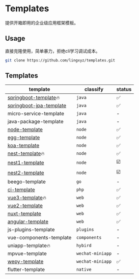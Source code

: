 # Templates

提供开箱即用的企业级应用框架模板。
<!-- 支持使用[vue-cli2](https://github.com/vuejs/vue-cli/tree/v2) 定制。 -->
## Usage
直接克隆使用，简单暴力，拒绝cli学习调试成本。

```bash
git clone https://github.com/lingxyz/templates.git
```
<!-- ```bash
npm install -g vue-cli
vue create lingxyz/templates#[name]-template [local folder name]
# 示例：初始化vue3模板
vue create lingxyz/templates#vue3-template vue3-project
``` -->

## Templates

template | classify | status
---- | --- | ---
[springboot-template](springboot-template)🔥 | `java` | ✅
[springboot-jpa-template](springboot-jpa-template) | `java` | ✅
micro-service-template | `java` | -
java-package-template | `java` | -
[node-template](node-template) | `node` | ✅
[egg-template](egg-template) | `node` | ✅
[koa-template](koa-template) | `node` | ✅
[nest-template](nest-template)🔥 | `node` | ✅
[nest1-template](nest1-template) | `node` | ☑️
[nest2-template](nest1-template) | `node` | ☑️
beego-template | `go` |  -
[ci-template](ci-template) | `php` | ✅
[vue3-template](vue3-template)🔥 | `web` | ✅
[vue2-template](vue2-template) | `web` | ✅
[nuxt-template](nuxt-template) | `web` | ✅
[angular-template](angular-template) | `web` | ✅
js-plugins-template  | `plugins` | -
vue-components-template | `components` | -
uniapp-template🔥 | `hybird` | -
mpvue-template | `wechat-miniapp` | -
[wepy-template](wepy-template) | `wechat-miniapp` | ✅
flutter-template | `native` | -
